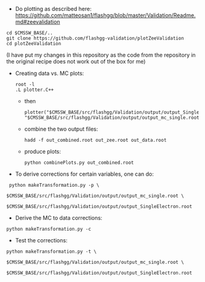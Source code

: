 - Do plotting as described here: https://github.com/matteosan1/flashgg/blob/master/Validation/Readme.md#zeevalidation

```
cd $CMSSW_BASE/..
git clone https://github.com/flashgg-validation/plotZeeValidation
cd plotZeeValidation
```

(I have put my changes in this repository as the code from the repository in the original recipe does not work out of the box for me)

- Creating data vs. MC plots:

  ```
  root -l
  .L plotter.C++
  ```
  - then

     ```
     plotter("$CMSSW_BASE/src/flashgg/Validation/output/output_SingleElectron.root", "$CMSSW_BASE/src/flashgg/Validation/output/output_mc_single.root")
     ```
  - combine the two output files:

     ```
     hadd -f out_combined.root out_zee.root out_data.root
     ```
  - produce plots:

    ```
    python combinePlots.py out_combined.root
    ```
- To derive corrections for certain variables, one can do:

```
 python makeTransformation.py -p \
          $CMSSW_BASE/src/flashgg/Validation/output/output_mc_single.root \
          $CMSSW_BASE/src/flashgg/Validation/output/output_SingleElectron.root

```
- Derive the MC to data corrections:

```
python makeTransformation.py -c
```

- Test the corrections:

```
python makeTransformation.py -t \
          $CMSSW_BASE/src/flashgg/Validation/output/output_mc_single.root \
          $CMSSW_BASE/src/flashgg/Validation/output/output_SingleElectron.root
```